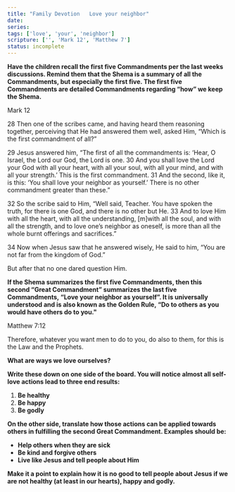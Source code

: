 ```yaml
---
title: "Family Devotion   Love your neighbor"
date: 
series: 
tags: ['love', 'your', 'neighbor']
scripture: ['', 'Mark 12', 'Matthew 7']
status: incomplete
---
```


**Have the children recall the first five Commandments per the last weeks discussions. Remind them that the Shema is a summary of all the Commandments, but especially the first five. The first five Commandments are detailed Commandments regarding “how” we keep the Shema.**

Mark 12

28 Then one of the scribes came, and having heard them reasoning together, perceiving that He had answered them well, asked Him, “Which is the first commandment of all?”

29 Jesus answered him, “The first of all the commandments is: ‘Hear, O Israel, the Lord our God, the Lord is one. 30 And you shall love the Lord your God with all your heart, with all your soul, with all your mind, and with all your strength.’ This is the first commandment. 31 And the second, like it, is this: ‘You shall love your neighbor as yourself.’ There is no other commandment greater than these.”

32 So the scribe said to Him, “Well said, Teacher. You have spoken the truth, for there is one God, and there is no other but He. 33 And to love Him with all the heart, with all the understanding, [m]with all the soul, and with all the strength, and to love one’s neighbor as oneself, is more than all the whole burnt offerings and sacrifices.”

34 Now when Jesus saw that he answered wisely, He said to him, “You are not far from the kingdom of God.”

But after that no one dared question Him.

**If the Shema summarizes the first five Commandments, then this second “Great Commandment” summarizes the last five Commandments, “Love your neighbor as yourself”. It is universally understood and is also known as the Golden Rule, “Do to others as you would have others do to you."**

Matthew 7:12

Therefore, whatever you want men to do to you, do also to them, for this is the Law and the Prophets.

**What are ways we love ourselves?**

**Write these down on one side of the board. You will notice almost all self-love actions lead to three end results:**

1. **Be healthy**
2. **Be happy**
3. **Be godly**

**On the other side, translate how those actions can be applied towards others in fulfilling the second Great Commandment. Examples should be:**

- **Help others when they are sick**
- **Be kind and forgive others**
- **Live like Jesus and tell people about Him**

**Make it a point to explain how it is no good to tell people about Jesus if we are not healthy (at least in our hearts), happy and godly.**